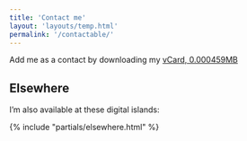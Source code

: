 ```yaml
---
title: 'Contact me'
layout: 'layouts/temp.html'
permalink: '/contactable/'
---
```


Add me as a contact by downloading my [vCard, 0.000459MB](/assets/other/benjamin-parry.vcf)

## Elsewhere

I’m also available at these digital islands:

{% include "partials/elsewhere.html" %}